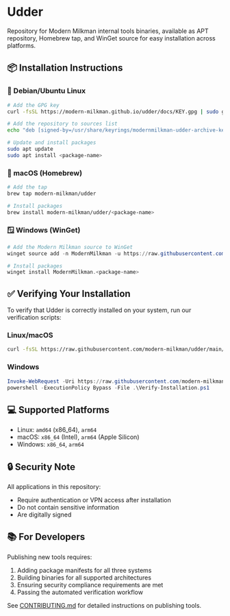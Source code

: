 # Udder

Repository for Modern Milkman internal tools binaries, available as APT repository, Homebrew tap, and WinGet source for easy installation across platforms.

## 📦 Installation Instructions

### 🐧 Debian/Ubuntu Linux

```sh
# Add the GPG key
curl -fsSL https://modern-milkman.github.io/udder/docs/KEY.gpg | sudo gpg --dearmor -o /usr/share/keyrings/modernmilkman-udder-archive-keyring.gpg

# Add the repository to sources list
echo "deb [signed-by=/usr/share/keyrings/modernmilkman-udder-archive-keyring.gpg] https://modern-milkman.github.io/udder/apt stable main" | sudo tee /etc/apt/sources.list.d/modernmilkman-udder.list

# Update and install packages
sudo apt update
sudo apt install <package-name>
```

### 🍎 macOS (Homebrew)

```sh
# Add the tap
brew tap modern-milkman/udder

# Install packages
brew install modern-milkman/udder/<package-name>
```

### 🪟 Windows (WinGet)

```powershell
# Add the Modern Milkman source to WinGet
winget source add -n ModernMilkman -u https://raw.githubusercontent.com/modern-milkman/udder/main/manifests

# Install packages
winget install ModernMilkman.<package-name>
```

## ✅ Verifying Your Installation

To verify that Udder is correctly installed on your system, run our verification scripts:

### Linux/macOS

```sh
curl -fsSL https://raw.githubusercontent.com/modern-milkman/udder/main/scripts/verify-installation.sh | sh
```

### Windows

```powershell
Invoke-WebRequest -Uri https://raw.githubusercontent.com/modern-milkman/udder/main/scripts/Verify-Installation.ps1 -OutFile .\Verify-Installation.ps1
powershell -ExecutionPolicy Bypass -File .\Verify-Installation.ps1
```

## 💻 Supported Platforms

- Linux: `amd64` (x86_64), `arm64`
- macOS: `x86_64` (Intel), `arm64` (Apple Silicon)
- Windows: `x86_64`, `arm64`

## 🔒 Security Note

All applications in this repository:
- Require authentication or VPN access after installation
- Do not contain sensitive information
- Are digitally signed

## 📚 For Developers

Publishing new tools requires:
1. Adding package manifests for all three systems
2. Building binaries for all supported architectures
3. Ensuring security compliance requirements are met
4. Passing the automated verification workflow

See [CONTRIBUTING.md](CONTRIBUTING.md) for detailed instructions on publishing tools.
